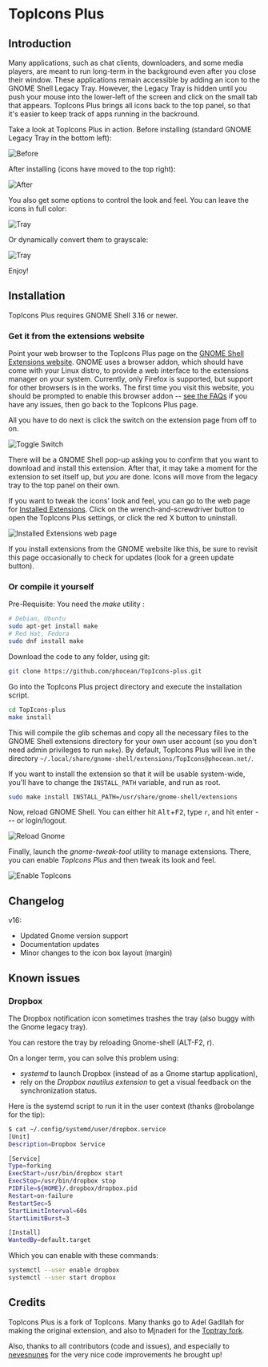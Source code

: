 # TopIcons Plus

## Introduction

Many applications, such as chat clients, downloaders, and some media players, are meant to run long-term in the background even after you close their window. These applications remain accessible by adding an icon to the GNOME Shell Legacy Tray. However, the Legacy Tray is hidden until you push your mouse into the lower-left of the screen and click on the small tab that appears. TopIcons Plus brings all icons back to the top panel, so that it's easier to keep track of apps running in the backround.

Take a look at TopIcons Plus in action. Before installing (standard GNOME Legacy Tray in the bottom left):

![Before](https://raw.githubusercontent.com/phocean/TopIcons-plus/master/screenshots/before.png)

After installing (icons have moved to the top right):

![After](https://raw.githubusercontent.com/phocean/TopIcons-plus/master/screenshots/after.png)

You also get some options to control the look and feel. You can leave the icons in full color:

![Tray](https://raw.githubusercontent.com/phocean/TopIcons-plus/master/screenshots/tray1.png)

Or dynamically convert them to grayscale:

![Tray](https://raw.githubusercontent.com/phocean/TopIcons-plus/master/screenshots/tray2.png)

Enjoy!


## Installation

TopIcons Plus requires GNOME Shell 3.16 or newer.

### Get it from the extensions website

Point your web browser to the TopIcons Plus page on the [GNOME Shell Extensions website](https://extensions.gnome.org/extension/1031/topicons/). GNOME uses a browser addon, which should have come with your Linux distro, to provide a web interface to the extensions manager on your system. Currently, only Firefox is supported, but support for other browsers is in the works. The first time you visit this website, you should be prompted to enable this browser addon -- [see the FAQs](https://extensions.gnome.org/about/#no-detection) if you have any issues, then go back to the TopIcons Plus page.

All you have to do next is click the switch on the extension page from off to on.

![Toggle Switch](https://raw.githubusercontent.com/phocean/TopIcons-plus/master/screenshots/toggle-switch.png)

There will be a GNOME Shell pop-up asking you to confirm that you want to download and install this extension. After that, it may take a moment for the extension to set itself up, but *you* are done. Icons will move from the legacy tray to the top panel on their own.

If you want to tweak the icons' look and feel, you can go to the web page for [Installed Extensions](https://extensions.gnome.org/local/). Click on the wrench-and-screwdriver button to open the TopIcons Plus settings, or click the red X button to uninstall.

![Installed Extensions web page](https://raw.githubusercontent.com/phocean/TopIcons-plus/master/screenshots/installed-extension-web-page.png)

If you install extensions from the GNOME website like this, be sure to revisit this page occasionally to check for updates (look for a green update button).

### Or compile it yourself

Pre-Requisite: You need the *make* utility :

```bash
# Debian, Ubuntu
sudo apt-get install make
# Red Hat, Fedora
sudo dnf install make
```

Download the code to any folder, using git:

```bash
git clone https://github.com/phocean/TopIcons-plus.git
```

Go into the TopIcons Plus project directory and execute the installation script.

```bash
cd TopIcons-plus
make install
```

This will compile the glib schemas and copy all the necessary files to the GNOME Shell extensions directory for your own user account (so you don't need admin privileges to run `make`). By default, TopIcons Plus will live in the directory `~/.local/share/gnome-shell/extensions/TopIcons@phocean.net/`.

If you want to install the extension so that it will be usable system-wide, you'll have to change the `INSTALL_PATH` variable, and run as root.

```bash
sudo make install INSTALL_PATH=/usr/share/gnome-shell/extensions
```

Now, reload GNOME Shell. You can either hit <kbd>Alt</kbd>+<kbd>F2</kbd>, type `r`, and hit enter --- or login/logout.

![Reload Gnome](https://raw.githubusercontent.com/phocean/TopIcons-plus/master/screenshots/reload.png)

Finally, launch the *gnome-tweak-tool* utility to manage extensions. There, you can enable *TopIcons Plus* and then tweak its look and feel.

![Enable TopIcons](https://raw.githubusercontent.com/phocean/TopIcons-plus/master/screenshots/tweak.png)

## Changelog

v16:

* Updated Gnome version support
* Documentation updates
* Minor changes to the icon box layout (margin)

## Known issues

### Dropbox

The Dropbox notification icon sometimes trashes the tray (also buggy with the Gnome legacy tray).

You can restore the tray by reloading Gnome-shell (ALT-F2, r).

On a longer term, you can solve this problem using:

- *systemd* to launch Dropbox (instead of as a Gnome startup application),
- rely on the *Dropbox nautilus extension* to get a visual feedback on the synchronization status.

Here is the systemd script to run it in the user context (thanks @robolange for the tip):

```bash
$ cat ~/.config/systemd/user/dropbox.service
[Unit]
Description=Dropbox Service

[Service]
Type=forking
ExecStart=/usr/bin/dropbox start
ExecStop=/usr/bin/dropbox stop
PIDFile=${HOME}/.dropbox/dropbox.pid
Restart=on-failure
RestartSec=5
StartLimitInterval=60s
StartLimitBurst=3

[Install]
WantedBy=default.target
```

Which you can enable with these commands:

```bash
systemctl --user enable dropbox
systemctl --user start dropbox
```


## Credits

TopIcons Plus is a fork of TopIcons. Many thanks go to Adel Gadllah for making the original extension, and also to Mjnaderi for the [Toptray fork](https://github.com/mjnaderi/TopTray).

Also, thanks to all contributors (code and issues), and especially to [nevesnunes](https://github.com/nevesnunes) for the very nice code improvements he brought up!
